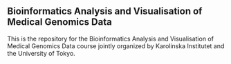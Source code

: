 ## Bioinformatics Analysis and Visualisation of Medical Genomics Data

This is the repository for the Bioinformatics Analysis and Visualisation of Medical Genomics Data course jointly organized by Karolinska Institutet and the University of Tokyo.
